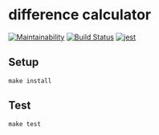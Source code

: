 # difference calculator

[![Maintainability](https://api.codeclimate.com/v1/badges/e016b7cfa41c3b5b316a/maintainability)](https://codeclimate.com/github/DimaKabanov/project-lvl2-s257/maintainability)
[![Build Status](https://travis-ci.org/DimaKabanov/project-lvl2-s257.svg?branch=master)](https://travis-ci.org/DimaKabanov/project-lvl2-s257)
[![jest](https://facebook.github.io/jest/img/jest-badge.svg)](https://github.com/facebook/jest)

## Setup

```console
make install
```

## Test

```console
make test
```